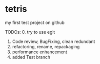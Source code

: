 tetris
======

my first test project on github

TODOs:
0. try to use egit  
1. Code review, BugFixing, clean redundant
2. refactoring, rename, repackaging
3. performance enhancement
4. added Test branch